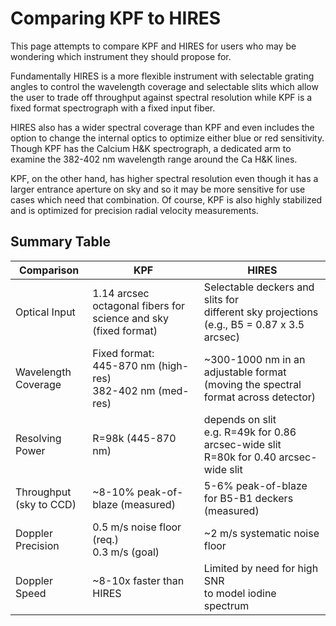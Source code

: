 # Comparing KPF to HIRES

This page attempts to compare KPF and HIRES for users who may be wondering which instrument they should propose for.

Fundamentally HIRES is a more flexible instrument with selectable grating angles to control the wavelength coverage and selectable slits which allow the user to trade off throughput against spectral resolution while KPF is a fixed format spectrograph with a fixed input fiber.

HIRES also has a wider spectral coverage than KPF and even includes the option to change the internal optics to optimize either blue or red sensitivity. Though KPF has the Calcium H&K spectrograph, a dedicated arm to examine the 382-402 nm wavelength range around the Ca H&K lines.

KPF, on the other hand, has higher spectral resolution even though it has a larger entrance aperture on sky and so it may be more sensitive for use cases which need that combination.  Of course, KPF is also highly stabilized and is optimized for precision radial velocity measurements.


## Summary Table

| Comparison | KPF | HIRES |
| ---------- | --- | ----- |
| Optical Input | 1.14 arcsec octagonal fibers for<br>science and sky (fixed format) | Selectable deckers and slits for<br>different sky projections<br>(e.g., B5 = 0.87 x 3.5 arcsec) |
| Wavelength<br>Coverage | Fixed format:<br>445-870 nm (high-res)<br>382-402 nm (med-res) | ~300-1000 nm in an adjustable format<br>(moving the spectral format across detector) |
| Resolving Power | R=98k (445-870 nm) | depends on slit<br>e.g. R=49k for 0.86 arcsec-wide slit<br>R=80k for 0.40 arcsec-wide slit |
| Throughput<br>(sky to CCD) | ~8-10% peak-of-blaze (measured) | 5-6% peak-of-blaze<br>for B5-B1 deckers (measured) |
| Doppler<br>Precision | 0.5 m/s noise floor (req.)<br>0.3 m/s (goal) | ~2 m/s systematic noise floor |
| Doppler Speed | ~8-10x faster than HIRES | Limited by need for high SNR<br>to model iodine spectrum |